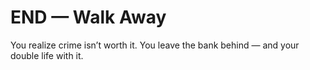 # END — Walk Away

You realize crime isn’t worth it.
You leave the bank behind — and your double life with it.